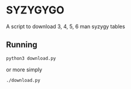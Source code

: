 # SYZYGYGO
A script to download 3, 4, 5, 6 man syzygy tables

## Running
```bash
python3 download.py
```

or more simply
```bash
./download.py
```